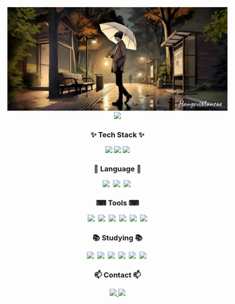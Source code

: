 <!--타이틀 부분-->
<div align="center">
    <img src="./asset/Banner.png">
</div>

<!-- 깃허브 스탯 부분 -->
<!--
<div align="center">
   <img src="https://github-readme-stats.vercel.app/api?username=HangeulMansae&show_icons=true&theme=radical"/>

![Top Langs](https://github-readme-stats.vercel.app/api/top-langs/?username=HangeulMansae&layout=compact)
</div>
-->

<!-- 백준 티어 부분 -->
<div align="center">
    <a href="https://solved.ac/profile/111sym" target="_blank">
        <img src="http://mazassumnida.wtf/api/v2/generate_badge?boj=111sym"/>
    </a>
</div>

<h3 align="center">✨ Tech Stack ✨</h3>
<div align="center">
<img src="https://img.shields.io/badge/Android-3DDC84?style=for-the-badge&logo=android&logoColor=white"/>
<img src="https://img.shields.io/badge/Flutter-02569B?style=for-the-badge&logo=flutter&logoColor=white"/>
<img src="https://img.shields.io/badge/Vue.js-4FC08D?style=for-the-badge&logo=Vue.js&logoColor=white"/>
</div>
<!--내용 부분-->
<h3 align="center">📖 Language 📖</h3>
<div align="center">
<img src="https://img.shields.io/badge/C++-1c2834.svg?style=for-the-badge&logo=C++&logoColor=2bb6f5"/>&nbsp
  <img src="https://img.shields.io/badge/kotlin-20232a.svg?style=for-the-badge&logo=kotlin&logoColor=8c46fa" />&nbsp
  <img src="https://img.shields.io/badge/dart-1c2834.svg?style=for-the-badge&logo=dart&logoColor=2bb6f5" />&nbsp
</div>
<h3 align="center">⌨ Tools ⌨</h3>
<div align="center">
    <img src="https://img.shields.io/badge/git-F05033.svg?style=for-the-badge&logo=git&logoColor=white" />&nbsp
    <img src="https://img.shields.io/badge/github-181717.svg?style=for-the-badge&logo=github&logoColor=white" />&nbsp
    <img src="https://img.shields.io/badge/Notion-F3F3F3.svg?style=for-the-badge&logo=notion&logoColor=black" />&nbsp
    <img src="https://img.shields.io/badge/Visual Studio Code-007ACC?style=for-the-badge&logo=Visual Studio Code&logoColor=white"/>&nbsp
    <img src="https://img.shields.io/badge/Android Studio-3DDC84?style=for-the-badge&logo=Android Studio&logoColor=white"/>&nbsp
    <img src="https://img.shields.io/badge/Postman-FF6C37?style=for-the-badge&logo=Postman&logoColor=white"/>
</div>

<h3 align="center">📚 Studying 📚</h3>
<div align="center">
<img src="https://img.shields.io/badge/javascript-F7DF1E.svg?style=for-the-badge&logo=javascript&logoColor=20232a" />&nbsp
  <img src="https://img.shields.io/badge/typescript-007ACC.svg?style=for-the-badge&logo=typescript&logoColor=white" />&nbsp
<img src="https://img.shields.io/badge/react-20232a.svg?style=for-the-badge&logo=react&logoColor=61DAFB" />&nbsp
  <img src="https://img.shields.io/badge/Recoil-3578E5?style=for-the-badge&logo=recoil&logoColor=white" />&nbsp
  <img src="https://img.shields.io/badge/pwnable-ff4d85?style=for-the-badge&logo=pwnable&logoColor=white" />&nbsp
  <img src="https://img.shields.io/badge/Vue.js-4FC08D?style=for-the-badge&logo=Vue.js&logoColor=white"/>&nbsp
</div>

<h3 align="center">📫 Contact 📫</h3>
<div align="center">
  <a href="https://hangeulmansae.github.io/">
    <img src="https://img.shields.io/badge/gitblog-181717?style=for-the-badge&logo=github&&logoColor=white" />
  </a>
  <a href="mailto:2525sym@gmail.com">
    <img
      src="https://img.shields.io/badge/2525sym@gmail.com-D14836?style=for-the-badge&logo=gmail&logoColor=white"/>
  </a>
</div>

<!--
**HangeulMansae/HangeulMansae** is a ✨ _special_ ✨ repository because its `README.md` (this file) appears on your GitHub profile.

Here are some ideas to get you started:

- 🔭 I’m currently working on ...
- 🌱 I’m currently learning ...
- 👯 I’m looking to collaborate on ...
- 🤔 I’m looking for help with ...
- 💬 Ask me about ...
- 📫 How to reach me: ...
- 😄 Pronouns: ...
- ⚡ Fun fact: ...
-->

